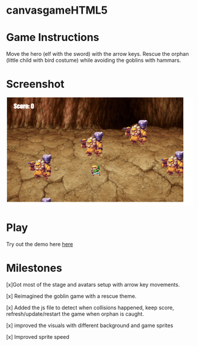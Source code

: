 # canvasgameHTML5


# Game Instructions
Move the hero (elf with the sword) with the arrow keys. Rescue the orphan (little child with bird costume) while avoiding the goblins with hammars.



# Screenshot
![screenshot](screenshot.png)


# Play
Try out the demo here [here](http://phamous2day.github.io/canvasGame/)




# Milestones
[x]Got most of the stage and avatars setup with arrow key movements.

[x] Reimagined the goblin game with a rescue theme.

[x] Added the js file to detect when collisions happened, keep score, refresh/update/restart the game when orphan is caught.

[x] improved the visuals with different background and game sprites

[x] Improved sprite speed
